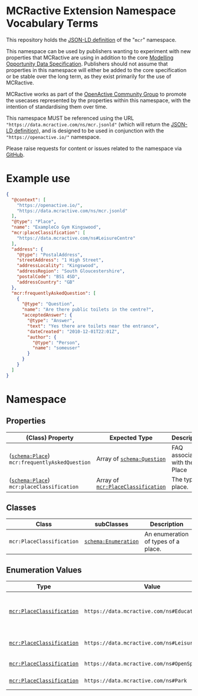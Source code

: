 # MCRactive Extension Namespace Vocabulary Terms

This repository holds the [JSON-LD definition](https://data.mcractive.com/ns/mcr.jsonld) of the "`mcr`" namespace.

This namespace can be used by publishers wanting to experiment with new properties that MCRactive are using in addition to the core [Modelling Opportunity Data Specification](https://www.openactive.io/modelling-opportunity-data/). Publishers should not assume that properties in this namespace will either be added to the core specification or be stable over the long term, as they exist primarily for the use of MCRactive.

MCRactive works as part of the [OpenActive Community Group](https://www.w3.org/community/openactive) to promote the usecases represented by the properties within this namespace, with the intention of standardising them over time.

This namespace MUST be referenced using the URL `"https://data.mcractive.com/ns/mcr.jsonld"` (which will return the [JSON-LD definition](https://data.mcractive.com/ns/mcr.jsonld)), and is designed to be used in conjunction with the `"https://openactive.io/"` namespace.

Please raise requests for content or issues related to the namespace via [GitHub](https://github.com/mcractive/ns/issues). 


# Example use

```json
{
  "@context": [
    "https://openactive.io/",
    "https://data.mcractive.com/ns/mcr.jsonld"
  ],
  "@type": "Place",
  "name": "ExampleCo Gym Kingswood",
  "mcr:placeClassification": [
    "https://data.mcractive.com/ns#LeisureCentre"
  ],
  "address": {
    "@type": "PostalAddress",
    "streetAddress": "1 High Street",
    "addressLocality": "Kingswood",
    "addressRegion": "South Gloucestershire",
    "postalCode": "BS1 4SD",
    "addressCountry": "GB"
  },
  "mcr:frequentlyAskedQuestion": [
    {
      "@type": "Question",
      "name": "Are there public toilets in the centre?",
      "acceptedAnswer": {
        "@type": "Answer",
        "text": "Yes there are toilets near the entrance",
        "dateCreated": "2010-12-01T22:01Z",
        "author": {
          "@type": "Person",
          "name": "someuser"
        }
      }
    }
  ]
}
```



# Namespace



## Properties

| (Class) Property    |  Expected Type  | Description                                                         |
|---------------------|-----------------|---------------------------------------------------------------------|
| <a name="frequentlyAskedQuestion"></a> ([`schema:Place`](https://schema.org/Place)) <br/>  `mcr:frequentlyAskedQuestion` | Array of [`schema:Question`](https://schema.org/Question) | FAQ associated with the Place |
| <a name="placeClassification"></a> ([`schema:Place`](https://schema.org/Place)) <br/>  `mcr:placeClassification` | Array of [`mcr:PlaceClassification`](https://data.mcractive.com/ns#PlaceClassification) | The type of place. |



## Classes

| Class                      | subClasses | Description                                                                                 |
|----------------------------|------------|---------------------------------------------------------------------------------------------|
| <a name="PlaceClassification"></a> `mcr:PlaceClassification` | [`schema:Enumeration`](https://schema.org/Enumeration) | An enumeration of types of a place. |



## Enumeration Values

| Type          | Value    | Description                                                                    |
|---------------|----------|--------------------------------------------------------------------------------|
| [`mcr:PlaceClassification`](https://data.mcractive.com/ns#PlaceClassification) | <a name="EducationCampus"></a> `https://data.mcractive.com/ns#EducationCampus` | Place is the campus of an educational institution |
| [`mcr:PlaceClassification`](https://data.mcractive.com/ns#PlaceClassification) | <a name="LeisureCentre"></a> `https://data.mcractive.com/ns#LeisureCentre` | Place is a leisure centre |
| [`mcr:PlaceClassification`](https://data.mcractive.com/ns#PlaceClassification) | <a name="OpenSpace"></a> `https://data.mcractive.com/ns#OpenSpace` | Place is an open space |
| [`mcr:PlaceClassification`](https://data.mcractive.com/ns#PlaceClassification) | <a name="Park"></a> `https://data.mcractive.com/ns#Park` | Place is a park |
